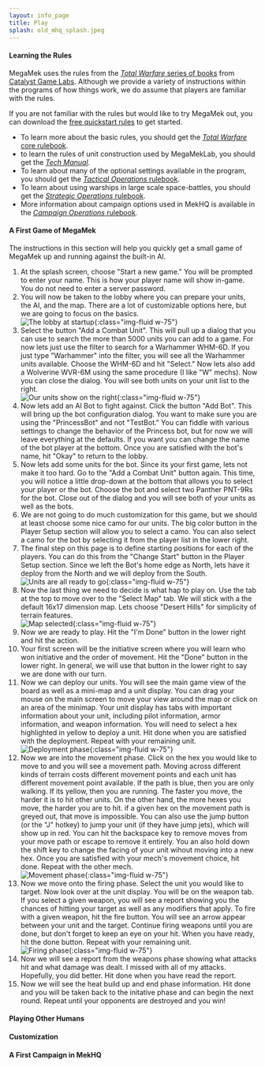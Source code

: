 ```yaml
---
layout: info_page
title: Play
splash: old_mhq_splash.jpeg
---
```


#### Learning the Rules

MegaMek uses the rules from the [*Total Warfare* series of books](https://bg.battletech.com/books/core_rulebooks/) from [Catalyst Game Labs](https://www.catalystgamelabs.com/). Although we provide a variety of instructions within the programs of how things work, we do assume that players are familiar with the rules. 

If you are not familiar with the rules but would like to try MegaMek out, you can download the [free quickstart rules](http://bg.battletech.com/wp-content/uploads/2011/10/BattleTechQuick-Start-Rules.pdf?x64300) to get started. 

- To learn more about the basic rules, you should get the [*Total Warfare* core rulebook](https://bg.battletech.com/?wpsc-product=total-warfare).
- to learn the rules of unit construction used by MegaMekLab, you should get the [*Tech Manual*](https://bg.battletech.com/?wpsc-product=1095-2).
- To learn about many of the optional settings available in the program, you should get the [*Tactical Operations* rulebook](https://bg.battletech.com/?wpsc-product=tactical-operations).
- To learn about using warships in large scale space-battles, you should get the [*Strategic Operations* rulebook](https://bg.battletech.com/?wpsc-product=strategic-operations).
- More information about campaign options used in MekHQ is available in the [*Campaign Operations* rulebook](https://bg.battletech.com/?wpsc-product=campaign-operations).

#### A First Game of MegaMek

The instructions in this section will help you quickly get a small game of MegaMek up and running against the built-in AI. 

1. At the splash screen, choose "Start a new game." You will be prompted to enter your name. This is how your player name will show in-game. You do not need to enter a server password. 
2. You will now be taken to the lobby where you can prepare your units, the AI, and the map. There are a lot of customizable options here, but we are going to focus on the basics.<br>
![The lobby at startup](/assets/images/first_mm_game/lobby1.png){:class="img-fluid w-75"}
3. Select the button "Add a Combat Unit". This will pull up a dialog that you can use to search the more than 5000 units you can add to a game. For now lets just use the filter to search for a Warhammer WHM-6D. If you just type "Warhammer" into the filter, you will see all the Warhammer units available. Choose the WHM-6D and hit "Select." Now lets also add a Wolverine WVR-6M using the same procedure (I like "W" mechs). Now you can close the dialog. You will see both units on your unit list to the right.<br>
![Our units show on the right](/assets/images/first_mm_game/lobby2.png){:class="img-fluid w-75"}
4. Now lets add an AI Bot to fight against. Click the button "Add Bot". This will bring up the bot configuration dialog. You want to make sure you are using the "PrincessBot" and not "TestBot." You can fiddle with various settings to change the behavior of the Princess bot, but for now we will leave everything at the defaults. If you want you can change the name of the bot player at the bottom. Once you are satisfied with the bot's name, hit "Okay" to return to the lobby. 
5. Now lets add some units for the bot. Since its your first game, lets not make it too hard. Go to the "Add a Combat Unit" button again. This time, you will notice a little drop-down at the bottom that allows you to select your player or the bot. Choose the bot and select two Panther PNT-9Rs for the bot. Close out of the dialog and you will see both of your units as well as the bots.
6. We are not going to do much customization for this game, but we should at least choose some nice camo for our units. The big color button in the Player Setup section will allow you to select a camo. You can also select a camo for the bot by selecting it from the player list in the lower right.
7. The final step on this page is to define starting positions for each of the players. You can do this from the "Change Start" button in the Player Setup section. Since we left the Bot's home edge as North, lets have it deploy from the North and we will deploy from the South.<br>
![Units are all ready to go](/assets/images/first_mm_game/lobby3.png){:class="img-fluid w-75"}
8. Now the last thing we need to decide is what hap to play on. Use the tab at the top to move over to the "Select Map" tab. We will stick with a the default 16x17 dimension map. Lets choose "Desert Hills" for simplicity of terrain features. <br>
![Map selected](/assets/images/first_mm_game/map_selection.png){:class="img-fluid w-75"}
9. Now we are ready to play. Hit the "I'm Done" button in the lower right and hit the action. 
10. Your first screen will be the initiative screen where you will learn who won initiative and the order of movement. Hit the "Done" button in the lower right. In general, we will use that button in the lower right to say we are done with our turn. 
11. Now we can deploy our units. You will see the main game view of the board as well as a mini-map and a unit display. You can drag your mouse on the main screen to move your view around the map or click on an area of the minimap. Your unit display has tabs with important information about your unit, including pilot information, armor information, and weapon information. You will need to select a hex highlighted in yellow to deploy a unit. Hit done when you are satisfied with the deployment. Repeat with your remaining unit.<br>
![Deployment phase](/assets/images/first_mm_game/deploy.png){:class="img-fluid w-75"}
12. Now we are into the movement phase. Click on the hex you would like to move to and you will see a movement path. Moving across different kinds of terrain costs different movement points and each unit has different movement point available. If the path is blue, then you are only walking. If its yellow, then you are running. The faster you move, the harder it is to hit other units. On the other hand, the more hexes you move, the harder you are to hit. if a given hex on the movement path is greyed out, that move is impossible. You can also use the jump button (or the "J" hotkey) to jump your unit (if they have jump jets), which will show up in red. You can hit the backspace key to remove moves from your move path or escape to remove it entirely. You an also hold down the shift key to change the facing of your unit wihout moving into a new hex. Once you are satisfied with your mech's movement choice, hit done. Repeat with the other mech.<br>
![Movement phase](/assets/images/first_mm_game/movement.png){:class="img-fluid w-75"}
13. Now we move onto the firing phase. Select the unit you would like to target. Now look over at the unit display. You will be on the weapon tab. If you select a given weapon, you will see a report showing you the chances of hitting your target as well as any modifiers that apply. To fire with a given weapon, hit the fire button. You will see an arrow appear between your unit and the target. Continue firing weapons until you are done, but don't forget to keep an eye on your hit. When you have ready, hit the done button. Repeat with your remaining unit.<br>
![Firing phase](/assets/images/first_mm_game/firing.png){:class="img-fluid w-75"}
14. Now we will see a report from the weapons phase showing what attacks hit and what damage was dealt. I missed with all of my attacks. Hopefully, you did better. Hit done when you have read the report.
15. Now we will see the heat build up and end phase information. Hit done and you will be taken back to the initative phase and can begin the next round. Repeat until your opponents are destroyed and you win!

#### Playing Other Humans

#### Customization

#### A First Campaign in MekHQ
